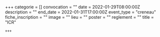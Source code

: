 +++
    categorie = []
    convocation = ""
    date = 2022-01-29T08:00:00Z
    description = ""
    end_date = 2022-01-31T17:00:00Z
    event_type = "creneau"
    fiche_inscription = ""
    image = ""
    lieu = ""
    poster = ""
    reglement = ""
    title = "ICR"
    
    +++
            